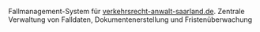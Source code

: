 Fallmanagement-System für [verkehrsrecht-anwalt-saarland.de](https://verkehrsrecht-anwalt-saarland.de). Zentrale Verwaltung von Falldaten, Dokumentenerstellung und Fristenüberwachung
